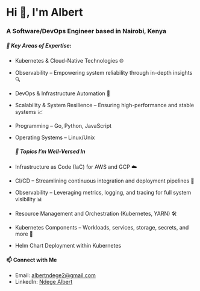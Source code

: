 
<h1 >Hi 👋, I'm Albert</h1>
<h3>A Software/DevOps Engineer based in Nairobi, Kenya</h3>

##### 🚀 Key Areas of Expertise:

- Kubernetes & Cloud-Native Technologies 🌐
- Observability – Empowering system reliability through in-depth insights 🔍
- DevOps & Infrastructure Automation 🤖
- Scalability & System Resilience – Ensuring high-performance and stable systems 📈
- Programming – Go, Python, JavaScript
- Operating Systems – Linux/Unix



  ##### 💬 Topics I’m Well-Versed In

- Infrastructure as Code (IaC) for AWS and GCP ☁️
- CI/CD – Streamlining continuous integration and deployment pipelines 🔄
- Observability – Leveraging metrics, logging, and tracing for full system visibility 📊
- Resource Management and Orchestration (Kubernetes, YARN) 🛠️
- Kubernetes Components – Workloads, services, storage, secrets, and more 🐳
- Helm Chart Deployment within Kubernetes
  

#### 📫 Connect with Me

- Email: [albertndege2@gmail.com](mailto:albertndege2@gmail.com)
- LinkedIn: [Ndege Albert](https://www.linkedin.com/in/ndege-albert-136178155/)
